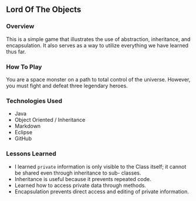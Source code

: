 ## Lord Of The Objects

### Overview
This is a simple game that illustrates the use of abstraction, inheritance, and encapsulation. It also serves as a way to utilize everything we have learned thus far.

### How To Play
You are a space monster on a path to total control of the universe.  However, you must fight and defeat three legendary heroes.

### Technologies Used
  * Java
  * Object Oriented / Inheritance
  * Markdown
  * Eclipse
  * GitHub

### Lessons Learned
  + I learned `private` information is only visible to the Class itself; it cannot be shared even through inheritance to sub-       classes.
  + Inheritance is useful because it prevents repeated code.
  + Learned how to access private data through methods.
  + Encapsulation prevents direct access and editing of private information.
